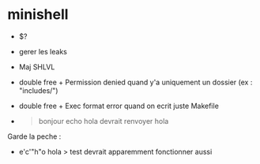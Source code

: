 # minishell

- $?

- gerer les leaks

- Maj SHLVL

- double free + Permission denied quand y'a uniquement un dossier (ex : "includes/")

- double free + Exec format error quand on ecrit juste Makefile

- > bonjour echo hola devrait renvoyer hola

Garde la peche :
- e'c'"h"o hola > test devrait apparemment fonctionner aussi